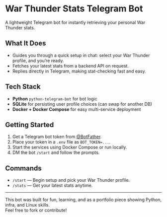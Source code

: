 # War Thunder Stats Telegram Bot

A lightweight Telegram bot for instantly retrieving your personal War Thunder stats.

## What It Does
- Guides you through a quick setup in chat: select your War Thunder profile, and you’re ready.
- Fetches your latest stats from a backend API on request.
- Replies directly in Telegram, making stat-checking fast and easy.

## Tech Stack
- **Python** `python-telegram-bot` for bot logic
- **SQLite** for persisting user profile choices (can swap for another DB)
- **Docker + Docker Compose** for easy multi-service deployment

## Getting Started
1. Get a Telegram bot token from [@BotFather](https://t.me/BotFather).
2. Place your token in a `.env` file as `BOT_TOKEN=...`.
3. Start the services using Docker Compose or run locally.
4. DM the bot `/start` and follow the prompts.

## Commands
- `/start` — Begin setup and pick your War Thunder profile.
- `/stats` — Get your latest stats anytime.

---

This bot was built for fun, learning, and as a portfolio piece showing Python, infra, and Linux skills.  
Feel free to fork or contribute!
